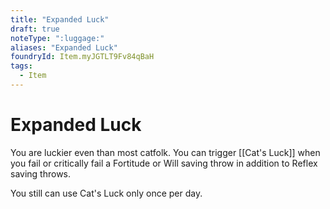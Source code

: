 ```yaml
---
title: "Expanded Luck"
draft: true
noteType: ":luggage:"
aliases: "Expanded Luck"
foundryId: Item.myJGTLT9Fv84qBaH
tags:
  - Item
---
```


# Expanded Luck

You are luckier even than most catfolk. You can trigger [[Cat's Luck]] when you fail or critically fail a Fortitude or Will saving throw in addition to Reflex saving throws.

You still can use Cat's Luck only once per day.
